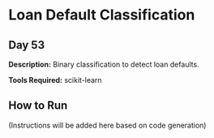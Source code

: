 # Loan Default Classification

## Day 53

**Description:** Binary classification to detect loan defaults.

**Tools Required:** scikit-learn

## How to Run

(Instructions will be added here based on code generation)
